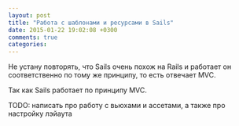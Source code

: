 ```yaml
---
layout: post
title: "Работа с шаблонами и ресурсами в Sails"
date: 2015-01-22 19:02:08 +0300
comments: true
categories:
---
```


Не устану повторять, что Sails очень похож на Rails и работает он соответственно по тому же принципу, то есть отвечает MVC.
<!--more-->

Так как Sails работает по принципу MVC.

TODO: написать про работу с вьюхами и ассетами, а также про настройку лэйаута
